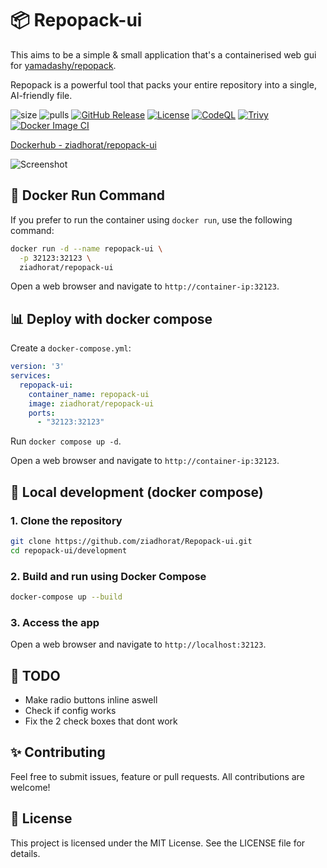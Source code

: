 # 📦 Repopack-ui 
This aims to be a simple & small application that's a containerised web gui for [yamadashy/repopack](https://github.com/yamadashy/repopack).

Repopack is a powerful tool that packs your entire repository into a single, AI-friendly file.


![size](https://img.shields.io/docker/image-size/ziadhorat/repopack-ui/latest?color=0eb305)
![pulls](https://img.shields.io/docker/pulls/ziadhorat/repopack-ui?color=2b75d6) 
[![GitHub Release][release-img]][release]
[![License][license-img]][license]
[![CodeQL](https://github.com/ziadhorat/Repopack-ui/actions/workflows/github-code-scanning/codeql/badge.svg)](https://github.com/ziadhorat/Eepopack-ui/actions/workflows/github-code-scanning/codeql)
[![Trivy](https://github.com/ziadhorat/Repopack-ui/actions/workflows/trivy.yml/badge.svg)](https://github.com/ziadhorat/Repopack-ui/actions/workflows/trivy.yml)
[![Docker Image CI](https://github.com/ziadhorat/Repopack-ui/actions/workflows/docker-image.yml/badge.svg)](https://github.com/ziadhorat/Repopack-ui/actions/workflows/docker-image.yml)

[Dockerhub - ziadhorat/repopack-ui](https://hub.docker.com/r/ziadhorat/repopack-ui)

![Screenshot](https://github.com/user-attachments/assets/5a4f4268-ce43-4592-8f6a-54c15d1921e4)


## 🚀 Docker Run Command
If you prefer to run the container using `docker run`, use the following command:
```bash
docker run -d --name repopack-ui \
  -p 32123:32123 \
  ziadhorat/repopack-ui
```
Open a web browser and navigate to `http://container-ip:32123`.

## 📊 Deploy with docker compose

Create a `docker-compose.yml`:
```yaml
version: '3'
services:
  repopack-ui:
    container_name: repopack-ui
    image: ziadhorat/repopack-ui
    ports:
      - "32123:32123"
```
Run `docker compose up -d`.

Open a web browser and navigate to `http://container-ip:32123`.

## 📌 Local development (docker compose)

### 1. Clone the repository
```bash
git clone https://github.com/ziadhorat/Repopack-ui.git
cd repopack-ui/development
```

### 2. Build and run using Docker Compose
```bash
docker-compose up --build
```
### 3. Access the app
Open a web browser and navigate to `http://localhost:32123`.

## 📝 TODO
- Make radio buttons inline aswell
- Check if config works
- Fix the 2 check boxes that dont work
  
## ✨ Contributing
Feel free to submit issues, feature or pull requests. 
All contributions are welcome!

## 📜 License
This project is licensed under the MIT License. See the LICENSE file for details.

[release]: https://github.com/ziadhorat/Repopack-ui/releases/latest
[release-img]: https://img.shields.io/github/v/release/ziadhorat/Repopack-ui?logo=github
[license]: https://github.com/ziadhorat/Repopack-ui/blob/master/LICENSE
[license-img]: https://img.shields.io/github/license/ziadhorat/Repopack-ui
